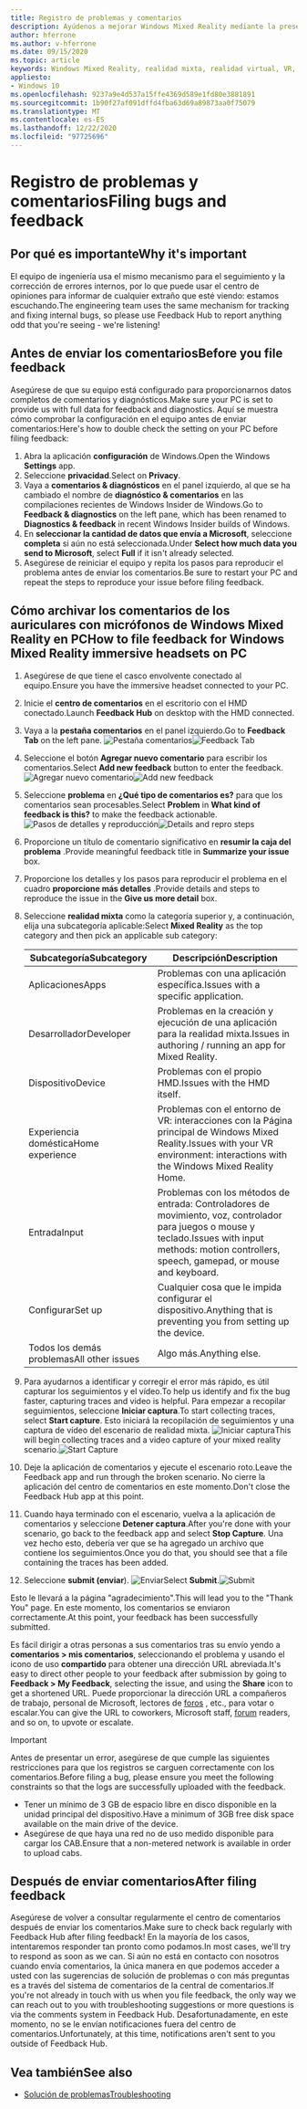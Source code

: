 ```yaml
---
title: Registro de problemas y comentarios
description: Ayúdenos a mejorar Windows Mixed Reality mediante la presentación de comentarios mediante las categorías correctas en la aplicación de centro de comentarios.
author: hferrone
ms.author: v-hferrone
ms.date: 09/15/2020
ms.topic: article
keywords: Windows Mixed Reality, realidad mixta, realidad virtual, VR, MR, comentarios, centro de comentarios, errores
appliesto:
- Windows 10
ms.openlocfilehash: 9237a9e4d537a15ffe4369d589e1fd80e3881891
ms.sourcegitcommit: 1b90f27af091dffd4fba63d69a89873aa0f75079
ms.translationtype: MT
ms.contentlocale: es-ES
ms.lasthandoff: 12/22/2020
ms.locfileid: "97725696"
---
```

# <a name="filing-bugs-and-feedback"></a><span data-ttu-id="7c35b-104">Registro de problemas y comentarios</span><span class="sxs-lookup"><span data-stu-id="7c35b-104">Filing bugs and feedback</span></span>

## <a name="why-its-important"></a><span data-ttu-id="7c35b-105">Por qué es importante</span><span class="sxs-lookup"><span data-stu-id="7c35b-105">Why it's important</span></span>

<span data-ttu-id="7c35b-106">El equipo de ingeniería usa el mismo mecanismo para el seguimiento y la corrección de errores internos, por lo que puede usar el centro de opiniones para informar de cualquier extraño que esté viendo: estamos escuchando.</span><span class="sxs-lookup"><span data-stu-id="7c35b-106">The engineering team uses the same mechanism for tracking and fixing internal bugs, so please use Feedback Hub to report anything odd that you're seeing - we're listening!</span></span>

## <a name="before-you-file-feedback"></a><span data-ttu-id="7c35b-107">Antes de enviar los comentarios</span><span class="sxs-lookup"><span data-stu-id="7c35b-107">Before you file feedback</span></span>

<span data-ttu-id="7c35b-108">Asegúrese de que su equipo está configurado para proporcionarnos datos completos de comentarios y diagnósticos.</span><span class="sxs-lookup"><span data-stu-id="7c35b-108">Make sure your PC is set to provide us with full data for feedback and diagnostics.</span></span> <span data-ttu-id="7c35b-109">Aquí se muestra cómo comprobar la configuración en el equipo antes de enviar comentarios:</span><span class="sxs-lookup"><span data-stu-id="7c35b-109">Here's how to double check the setting on your PC before filing feedback:</span></span>

1. <span data-ttu-id="7c35b-110">Abra la aplicación **configuración** de Windows.</span><span class="sxs-lookup"><span data-stu-id="7c35b-110">Open the Windows **Settings** app.</span></span>
2. <span data-ttu-id="7c35b-111">Seleccione **privacidad**.</span><span class="sxs-lookup"><span data-stu-id="7c35b-111">Select on **Privacy**.</span></span>
3. <span data-ttu-id="7c35b-112">Vaya a **comentarios & diagnósticos** en el panel izquierdo, al que se ha cambiado el nombre de **diagnóstico & comentarios** en las compilaciones recientes de Windows Insider de Windows.</span><span class="sxs-lookup"><span data-stu-id="7c35b-112">Go to **Feedback & diagnostics** on the left pane, which has been renamed to **Diagnostics & feedback** in recent Windows Insider builds of Windows.</span></span>
4. <span data-ttu-id="7c35b-113">En **seleccionar la cantidad de datos que envía a Microsoft**, seleccione **completa** si aún no está seleccionada.</span><span class="sxs-lookup"><span data-stu-id="7c35b-113">Under **Select how much data you send to Microsoft**, select **Full** if it isn't already selected.</span></span>
5. <span data-ttu-id="7c35b-114">Asegúrese de reiniciar el equipo y repita los pasos para reproducir el problema antes de enviar los comentarios.</span><span class="sxs-lookup"><span data-stu-id="7c35b-114">Be sure to restart your PC and repeat the steps to reproduce your issue before filing feedback.</span></span>

## <a name="how-to-file-feedback-for-windows-mixed-reality-immersive-headsets-on-pc"></a><span data-ttu-id="7c35b-115">Cómo archivar los comentarios de los auriculares con micrófonos de Windows Mixed Reality en PC</span><span class="sxs-lookup"><span data-stu-id="7c35b-115">How to file feedback for Windows Mixed Reality immersive headsets on PC</span></span>

1. <span data-ttu-id="7c35b-116">Asegúrese de que tiene el casco envolvente conectado al equipo.</span><span class="sxs-lookup"><span data-stu-id="7c35b-116">Ensure you have the immersive headset connected to your PC.</span></span>
2. <span data-ttu-id="7c35b-117">Inicie el **centro de comentarios** en el escritorio con el HMD conectado.</span><span class="sxs-lookup"><span data-stu-id="7c35b-117">Launch **Feedback Hub** on desktop with the HMD connected.</span></span>
3. <span data-ttu-id="7c35b-118">Vaya a la **pestaña comentarios** en el panel izquierdo.</span><span class="sxs-lookup"><span data-stu-id="7c35b-118">Go to **Feedback Tab** on the left pane.</span></span> <span data-ttu-id="7c35b-119">![Pestaña comentarios](images/feedback1.png)</span><span class="sxs-lookup"><span data-stu-id="7c35b-119">![Feedback Tab](images/feedback1.png)</span></span> 
4. <span data-ttu-id="7c35b-120">Seleccione el botón **Agregar nuevo comentario** para escribir los comentarios.</span><span class="sxs-lookup"><span data-stu-id="7c35b-120">Select **Add new feedback** button to enter the feedback.</span></span> <span data-ttu-id="7c35b-121">![Agregar nuevo comentario](images/feedback2.png)</span><span class="sxs-lookup"><span data-stu-id="7c35b-121">![Add new feedback](images/feedback2.png)</span></span>
5. <span data-ttu-id="7c35b-122">Seleccione **problema** en **¿Qué tipo de comentarios es?** para que los comentarios sean procesables.</span><span class="sxs-lookup"><span data-stu-id="7c35b-122">Select **Problem** in **What kind of feedback is this?** to make the feedback actionable.</span></span> <span data-ttu-id="7c35b-123">![Pasos de detalles y reproducción](images/feedback3.png)</span><span class="sxs-lookup"><span data-stu-id="7c35b-123">![Details and repro steps](images/feedback3.png)</span></span>
6. <span data-ttu-id="7c35b-124">Proporcione un título de comentario significativo en **resumir la caja del problema** .</span><span class="sxs-lookup"><span data-stu-id="7c35b-124">Provide meaningful feedback title in **Summarize your issue** box.</span></span>
7. <span data-ttu-id="7c35b-125">Proporcione los detalles y los pasos para reproducir el problema en el cuadro **proporcione más detalles** .</span><span class="sxs-lookup"><span data-stu-id="7c35b-125">Provide details and steps to reproduce the issue in the **Give us more detail** box.</span></span>
8. <span data-ttu-id="7c35b-126">Seleccione **realidad mixta** como la categoría superior y, a continuación, elija una subcategoría aplicable:</span><span class="sxs-lookup"><span data-stu-id="7c35b-126">Select **Mixed Reality** as the top category and then pick an applicable sub category:</span></span>

   | <span data-ttu-id="7c35b-127">Subcategoría</span><span class="sxs-lookup"><span data-stu-id="7c35b-127">Subcategory</span></span>      | <span data-ttu-id="7c35b-128">Descripción</span><span class="sxs-lookup"><span data-stu-id="7c35b-128">Description</span></span>                                                                           |
   |------------------|---------------------------------------------------------------------------------------|
   | <span data-ttu-id="7c35b-129">Aplicaciones</span><span class="sxs-lookup"><span data-stu-id="7c35b-129">Apps</span></span>             | <span data-ttu-id="7c35b-130">Problemas con una aplicación específica.</span><span class="sxs-lookup"><span data-stu-id="7c35b-130">Issues with a specific application.</span></span>                                                   |
   | <span data-ttu-id="7c35b-131">Desarrollador</span><span class="sxs-lookup"><span data-stu-id="7c35b-131">Developer</span></span>        | <span data-ttu-id="7c35b-132">Problemas en la creación y ejecución de una aplicación para la realidad mixta.</span><span class="sxs-lookup"><span data-stu-id="7c35b-132">Issues in authoring / running an app for Mixed Reality.</span></span>                               |
   | <span data-ttu-id="7c35b-133">Dispositivo</span><span class="sxs-lookup"><span data-stu-id="7c35b-133">Device</span></span>           | <span data-ttu-id="7c35b-134">Problemas con el propio HMD.</span><span class="sxs-lookup"><span data-stu-id="7c35b-134">Issues with the HMD itself.</span></span>                                                           |
   | <span data-ttu-id="7c35b-135">Experiencia doméstica</span><span class="sxs-lookup"><span data-stu-id="7c35b-135">Home experience</span></span>  | <span data-ttu-id="7c35b-136">Problemas con el entorno de VR: interacciones con la Página principal de Windows Mixed Reality.</span><span class="sxs-lookup"><span data-stu-id="7c35b-136">Issues with your VR environment: interactions with the Windows Mixed Reality Home.</span></span>    |
   | <span data-ttu-id="7c35b-137">Entrada</span><span class="sxs-lookup"><span data-stu-id="7c35b-137">Input</span></span>            | <span data-ttu-id="7c35b-138">Problemas con los métodos de entrada: Controladores de movimiento, voz, controlador para juegos o mouse y teclado.</span><span class="sxs-lookup"><span data-stu-id="7c35b-138">Issues with input methods: motion controllers, speech, gamepad, or mouse and keyboard.</span></span>|
   | <span data-ttu-id="7c35b-139">Configurar</span><span class="sxs-lookup"><span data-stu-id="7c35b-139">Set up</span></span>           | <span data-ttu-id="7c35b-140">Cualquier cosa que le impida configurar el dispositivo.</span><span class="sxs-lookup"><span data-stu-id="7c35b-140">Anything that is preventing you from setting up the device.</span></span>                           |
   | <span data-ttu-id="7c35b-141">Todos los demás problemas</span><span class="sxs-lookup"><span data-stu-id="7c35b-141">All other issues</span></span> | <span data-ttu-id="7c35b-142">Algo más.</span><span class="sxs-lookup"><span data-stu-id="7c35b-142">Anything else.</span></span>                                                                        |

9. <span data-ttu-id="7c35b-143">Para ayudarnos a identificar y corregir el error más rápido, es útil capturar los seguimientos y el vídeo.</span><span class="sxs-lookup"><span data-stu-id="7c35b-143">To help us identify and fix the bug faster, capturing traces and video is helpful.</span></span> <span data-ttu-id="7c35b-144">Para empezar a recopilar seguimientos, seleccione **Iniciar captura**.</span><span class="sxs-lookup"><span data-stu-id="7c35b-144">To start collecting traces, select **Start capture**.</span></span> <span data-ttu-id="7c35b-145">Esto iniciará la recopilación de seguimientos y una captura de vídeo del escenario de realidad mixta. ![ Iniciar captura](images/feedback4.png)</span><span class="sxs-lookup"><span data-stu-id="7c35b-145">This will begin collecting traces and a video capture of your mixed reality scenario.![Start Capture](images/feedback4.png)</span></span>
10. <span data-ttu-id="7c35b-146">Deje la aplicación de comentarios y ejecute el escenario roto.</span><span class="sxs-lookup"><span data-stu-id="7c35b-146">Leave the Feedback app and run through the broken scenario.</span></span> <span data-ttu-id="7c35b-147">No cierre la aplicación del centro de comentarios en este momento.</span><span class="sxs-lookup"><span data-stu-id="7c35b-147">Don't close the Feedback Hub app at this point.</span></span>
11. <span data-ttu-id="7c35b-148">Cuando haya terminado con el escenario, vuelva a la aplicación de comentarios y seleccione **Detener captura**.</span><span class="sxs-lookup"><span data-stu-id="7c35b-148">After you're done with your scenario, go back to the feedback app and select **Stop Capture**.</span></span> <span data-ttu-id="7c35b-149">Una vez hecho esto, debería ver que se ha agregado un archivo que contiene los seguimientos.</span><span class="sxs-lookup"><span data-stu-id="7c35b-149">Once you do that, you should see that a file containing the traces has been added.</span></span>
12. <span data-ttu-id="7c35b-150">Seleccione **submit (enviar**). ![ Enviar](images/feedback5.png)</span><span class="sxs-lookup"><span data-stu-id="7c35b-150">Select **Submit**.![Submit](images/feedback5.png)</span></span>

<span data-ttu-id="7c35b-151">Esto le llevará a la página "agradecimiento".</span><span class="sxs-lookup"><span data-stu-id="7c35b-151">This will lead you to the "Thank You" page.</span></span> <span data-ttu-id="7c35b-152">En este momento, los comentarios se enviaron correctamente.</span><span class="sxs-lookup"><span data-stu-id="7c35b-152">At this point, your feedback has been successfully submitted.</span></span>

<span data-ttu-id="7c35b-153">Es fácil dirigir a otras personas a sus comentarios tras su envío yendo a **comentarios > mis comentarios**, seleccionando el problema y usando el icono de uso **compartido** para obtener una dirección URL abreviada.</span><span class="sxs-lookup"><span data-stu-id="7c35b-153">It's easy to direct other people to your feedback after submission by going to **Feedback > My Feedback**, selecting the issue, and using the **Share** icon to get a shortened URL.</span></span> <span data-ttu-id="7c35b-154">Puede proporcionar la dirección URL a compañeros de trabajo, personal de Microsoft, lectores de [foros](https://forums.hololens.com/) , etc., para votar o escalar.</span><span class="sxs-lookup"><span data-stu-id="7c35b-154">You can give the URL to coworkers, Microsoft staff, [forum](https://forums.hololens.com/) readers, and so on, to upvote or escalate.</span></span>

> [!IMPORTANT]
> <span data-ttu-id="7c35b-155">Antes de presentar un error, asegúrese de que cumple las siguientes restricciones para que los registros se carguen correctamente con los comentarios.</span><span class="sxs-lookup"><span data-stu-id="7c35b-155">Before filing a bug, please ensure you meet the following constraints so that the logs are successfully uploaded with the feedback.</span></span>
>    * <span data-ttu-id="7c35b-156">Tener un mínimo de 3 GB de espacio libre en disco disponible en la unidad principal del dispositivo.</span><span class="sxs-lookup"><span data-stu-id="7c35b-156">Have a minimum of 3GB free disk space available on the main drive of the device.</span></span>
>    * <span data-ttu-id="7c35b-157">Asegúrese de que haya una red no de uso medido disponible para cargar los CAB.</span><span class="sxs-lookup"><span data-stu-id="7c35b-157">Ensure that a non-metered network is available in order to upload cabs.</span></span>

## <a name="after-filing-feedback"></a><span data-ttu-id="7c35b-158">Después de enviar comentarios</span><span class="sxs-lookup"><span data-stu-id="7c35b-158">After filing feedback</span></span>

<span data-ttu-id="7c35b-159">Asegúrese de volver a consultar regularmente el centro de comentarios después de enviar los comentarios.</span><span class="sxs-lookup"><span data-stu-id="7c35b-159">Make sure to check back regularly with Feedback Hub after filing feedback!</span></span> <span data-ttu-id="7c35b-160">En la mayoría de los casos, intentaremos responder tan pronto como podamos.</span><span class="sxs-lookup"><span data-stu-id="7c35b-160">In most cases, we'll try to respond as soon as we can.</span></span> <span data-ttu-id="7c35b-161">Si aún no está en contacto con nosotros cuando envía comentarios, la única manera en que podemos acceder a usted con las sugerencias de solución de problemas o con más preguntas es a través del sistema de comentarios de la central de comentarios.</span><span class="sxs-lookup"><span data-stu-id="7c35b-161">If you're not already in touch with us when you file feedback, the only way we can reach out to you with troubleshooting suggestions or more questions is via the comments system in Feedback Hub.</span></span> <span data-ttu-id="7c35b-162">Desafortunadamente, en este momento, no se le envían notificaciones fuera del centro de comentarios.</span><span class="sxs-lookup"><span data-stu-id="7c35b-162">Unfortunately, at this time, notifications aren't sent to you outside of Feedback Hub.</span></span>

## <a name="see-also"></a><span data-ttu-id="7c35b-163">Vea también</span><span class="sxs-lookup"><span data-stu-id="7c35b-163">See also</span></span>

* [<span data-ttu-id="7c35b-164">Solución de problemas</span><span class="sxs-lookup"><span data-stu-id="7c35b-164">Troubleshooting</span></span>](troubleshooting-windows-mixed-reality.md)